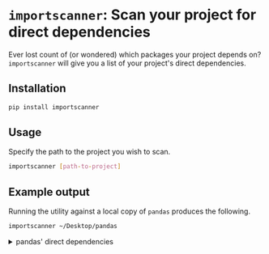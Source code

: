 # `importscanner`: Scan your project for direct dependencies
Ever lost count of (or wondered) which packages your project depends on? `importscanner` will give you a list of your project's direct dependencies.

## Installation
```bash
pip install importscanner
```

## Usage
Specify the path to the project you wish to scan.
```bash
importscanner [path-to-project]
```

## Example output
Running the utility against a local copy of `pandas` produces the following.
```bash
importscanner ~/Desktop/pandas
```

<details>
<summary>pandas' direct dependencies</summary>
0
AppKit
ConfigParser
Cython
Foundation
IPython
MultiIndex
None
PyQt4
PyQt5
__main__
a
abc
an
announce
application
argparse
array
ast
axis
before
botocore
bs4
builtins
bz2
cStringIO
calendar
caught
codecs
collections
configparser
contextlib
copy
csv
ctypes
cx_Freeze
cycler
dask
dataclasses
datetime
dateutil
decimal
distutils
doctest
docutils
e
email
err
errno
exc
fastparquet
feedparser
flake8
fractions
functools
gc
git
glob
gzip
http
hypothesis
importlib
individual
inner_exc
inspect
io
itertools
jedi
jinja2
json
keyword
locale
logging
lxml
lzma
markdown
math
matplotlib
mmap
mpl_toolkits
multiprocessing
nbconvert
numba
numbers
numexpr
numpy
numpydoc
object
odf
openpyxl
operator
optparse
orig
os
other
pandas
partial
pathlib
pg8000
pickle
pkg_resources
platform
pprint
psycopg2
py
pyarrow
pydoc
pylab
pymysql
pytest
pytz
pyxlsb
qtpy
random
re
requests
s3fs
scipy
self
sequential
setuptools
shutil
sklearn
specified
sphinx
sqlalchemy
sqlite3
statsmodels
string
struct
subprocess
sys
tables
tarfile
tempfile
textwrap
the
threading
time
token
tokenize
types
typing
unicodedata
updating
urllib
uuid
validate_docstrings
validate_unwanted_patterns
versioneer
warnings
weakref
webbrowser
which
xarray
xlrd
xlsxwriter
xlwt
xml
yaml
zipfile
</details>
